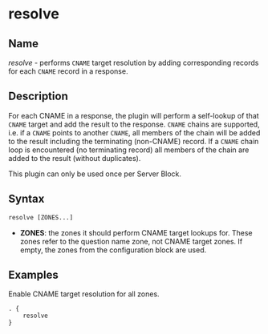 # resolve

## Name

*resolve* - performs `CNAME` target resolution by adding corresponding records for each `CNAME` record in a response.


## Description

For each CNAME in a response, the plugin will perform a self-lookup of that `CNAME` target and add the result to the response.
`CNAME` chains are supported, i.e. if a `CNAME` points to another `CNAME`, all members of the chain will be added to the result including the terminating (non-CNAME) record.
If a `CNAME` chain loop is encountered (no terminating record) all members of the chain are added to the result (without duplicates).

This plugin can only be used once per Server Block.

## Syntax

~~~ txt
resolve [ZONES...]
~~~

* **ZONES**: the zones it should perform CNAME target lookups for. These zones refer to the question name zone, not CNAME target zones.
If empty, the zones from the configuration block are used.


## Examples

Enable CNAME target resolution for all zones.

~~~ corefile
. {
    resolve
}
~~~
